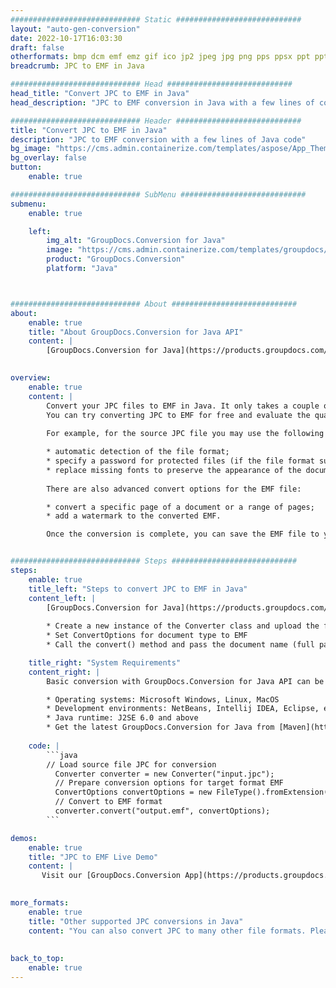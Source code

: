 ```yaml
---
############################# Static ############################
layout: "auto-gen-conversion"
date: 2022-10-17T16:03:30
draft: false
otherformats: bmp dcm emf emz gif ico jp2 jpeg jpg png pps ppsx ppt pptx psb psd svg svgz tga tif tiff webp wmf wmz
breadcrumb: JPC to EMF in Java

############################# Head ############################
head_title: "Convert JPC to EMF in Java"
head_description: "JPC to EMF conversion in Java with a few lines of code. Convert over 160 file formats using the GroupDocs document conversion API for Java"

############################# Header ############################
title: "Convert JPC to EMF in Java"
description: "JPC to EMF conversion with a few lines of Java code"
bg_image: "https://cms.admin.containerize.com/templates/aspose/App_Themes/V3/images/bg/header1.png"
bg_overlay: false
button:
    enable: true

############################# SubMenu ############################
submenu:
    enable: true

    left:
        img_alt: "GroupDocs.Conversion for Java"
        image: "https://cms.admin.containerize.com/templates/groupdocs/images/product-logos/90x90-noborder/groupdocs-conversion-java.png"
        product: "GroupDocs.Conversion"
        platform: "Java"



############################# About ############################
about:
    enable: true
    title: "About GroupDocs.Conversion for Java API"
    content: |
        [GroupDocs.Conversion for Java](https://products.groupdocs.com/conversion/java/) is an advanced file format conversion API for converting between popular image and document formats such as Microsoft Office, OpenDocument, PDF, HTML, email, CAD. and much more with just a few lines of code. The native API automatically detects the formats of the original documents and offers many options for customizing the converted documents. Along with the function of extracting information from a document, it also supports caching of the conversion results to the local disk by default. However, any type of cache storage can be supported by implementing the appropriate interfaces - Amazon S3, Dropbox, Google Drive, Windows Azure, Reddis, or any others.
    

overview:
    enable: true
    content: |
        Convert your JPC files to EMF in Java. It only takes a couple of lines of Java code on any platform of your choice, such as Windows, Linux, macOS.
        You can try converting JPC to EMF for free and evaluate the quality of the conversion results. Along with simple file conversion scripts, you can try more sophisticated options for loading the JPC source file and storing the EMF output. 
        
        For example, for the source JPC file you may use the following load options:

        * automatic detection of the file format;
        * specify a password for protected files (if the file format supports it);
        * replace missing fonts to preserve the appearance of the document.
        
        There are also advanced convert options for the EMF file:

        * convert a specific page of a document or a range of pages;
        * add a watermark to the converted EMF.

        Once the conversion is complete, you can save the EMF file to your local file path or to any third party storage such as FTP, Amazon S3, Google Drive, Dropbox etc. Please note - to convert JPC to EMF, you do not need to install any additional software, such as MS Office, Open Office, Adobe Acrobat Reader etc.


############################# Steps ############################
steps:
    enable: true
    title_left: "Steps to convert JPC to EMF in Java"
    content_left: |
        [GroupDocs.Conversion for Java](https://products.groupdocs.com/conversion/java/) allows developers to easily convert JPC file to EMF with a few lines of code.
        
        * Create a new instance of the Converter class and upload the file JPC with the full path
        * Set ConvertOptions for document type to EMF
        * Call the convert() method and pass the document name (full path) and format (EMF) as a parameter

    title_right: "System Requirements"
    content_right: |
        Basic conversion with GroupDocs.Conversion for Java API can be done with just a few lines of code. Our APIs are supported on all major platforms and operating systems. Before executing the code below, make sure you have the following prerequisites installed on your system.

        * Operating systems: Microsoft Windows, Linux, MacOS
        * Development environments: NetBeans, Intellij IDEA, Eclipse, etc.
        * Java runtime: J2SE 6.0 and above
        * Get the latest GroupDocs.Conversion for Java from [Maven](https://repository.groupdocs.com/webapp/#/artifacts/browse/tree/General/repo/com/groupdocs/groupdocs-conversion)
         
    code: |
        ```java    
        // Load source file JPC for conversion
          Converter converter = new Converter("input.jpc");
          // Prepare conversion options for target format EMF
          ConvertOptions convertOptions = new FileType().fromExtension("emf").getConvertOptions();
          // Convert to EMF format
          converter.convert("output.emf", convertOptions);
        ```

demos:
    enable: true
    title: "JPC to EMF Live Demo"
    content: |
       Visit our [GroupDocs.Conversion App](https://products.groupdocs.app/conversion/family) website and try JPC to EMF conversion now. The free demo has the following benefits
          

more_formats:
    enable: true
    title: "Other supported JPC conversions in Java"
    content: "You can also convert JPC to many other file formats. Please see the list below."
       
       
back_to_top:
    enable: true
---
```

